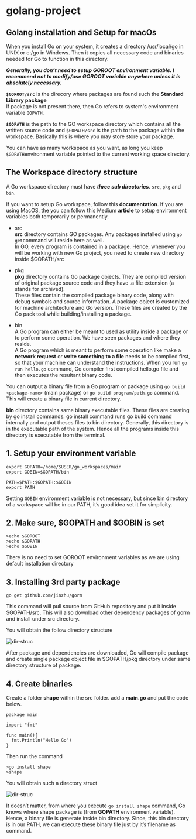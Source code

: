 # golang-project

## Golang installation and Setup for macOs

When you install Go on your system, it creates a directory /usr/local/go in UNIX or c:/go in Windows. Then it copies all necessary code and binaries needed for Go to function in this directory.

***Generally, you don’t need to setup GOROOT environment variable. I recommend not to modify/use GOROOT variable anywhere unless it is absolutely necessary.***

**```$GOROOT/src```**  is the direcory where packages are found such the **Standard Library package** <br/>
If package is not present there, then Go refers to system's environment variable ```GOPATH```.<br>

**```$GOPATH```** is the path to the GO workspace directory which contains all the written source code and ```$GOPATH/src``` is the path to the package within the workspace. Basically this is where you may store store your package. <br/>

You can have as many workspace as you want, as long you keep ```$GOPATH```environment variable pointed to the current working space directory. <br/>


## The Workspace directory structure

A Go workspace directory must have ***three sub directories***. ```src```, ```pkg``` and ```bin```. 

If you want to setup Go workspace, follow this **documentation**. If you are using MacOS, the you can follow this Medium **article** to setup environment variables both temporarily or permanently.<br/>

- src <br/>
**src** directory contains GO packages. Any packages installed using ```go get```command will reside here as well.<br/>
In GO, every program is contained in a package. Hence, whenever you will be working with new Go project, you need to create new directory inside $GOPATH/src

- pkg <br/>
**pkg** directory contains Go package objects. They are compiled version of original package source code and they have .a file extension (a stands for archived).<br/>
These files contain the compiled package binary code, along with debug symbols and source information. A package object is customized for machine architecture and Go version. These files are created by the Go pack tool while building/installing a package.

- bin <br/>
A Go program can either be meant to used as utility inside a package or to perform some operation. We have seen packages and where they reside.<br/>
A Go program which is meant to perform some operation like make a **network request** or **write something to a file** needs to be compiled first, so that your machine can understand the instructions. When you run ```go run hello.go``` command, Go compiler first compiled hello.go file and then executes the resultant binary code.

You can output a binary file from a Go program or package using ```go build <package-name>``` (main package) or ```go build program/path.go``` command. This will create a binary file in current directory.

**bin** directory contains same binary executable files. These files are creating by go install commands. go install command runs go build command internally and output theses files to bin directory. Generally, this directory is in the executable path of the system. Hence all the programs inside this directory is executable from the terminal.


## 1. Setup your environment variable
```
export GOPATH=/home/$USER/go_workspaces/main
export GOBIN=$GOPATH/bin

PATH=$PATH:$GOPATH:$GOBIN
export PATH
```
Setting ```GOBIN``` environment variable is not necessary, but since bin directory of a workspace will be in our PATH, it’s good idea set it for simplicity.

## 2. Make sure, $GOPATH and $GOBIN is set
```
>echo $GOROOT
>echo $GOPATH
>echo $GOBIN
```
There is no need to set GOROOT environment variables as we are using default installation directory

## 3. Installing 3rd party package
```
go get github.com/jinzhu/gorm
```
This command will pull source from GitHub repository and put it inside $GOPATH/src. This will also download other dependency packages of gorm and install under src directory.

You will obtain the follow directory structure <br/>

![dir-struc](https://raw.githubusercontent.com/LuisDio/golang-project/master/images/dir-struct.png)

After package and dependencies are downloaded, Go will compile package and create single package object file in $GOPATH/pkg directory under same directory structure of package.

## 4. Create binaries

Create a folder **shape** within the src folder. add a **main.go** and put the code below.
```
package main

import "fmt"

func main(){
  fmt.Println("Hello Go")
}
```
Then run the command
```
>go install shape
>shape
```
You will obtain such a directory struct

![dir-struc](https://raw.githubusercontent.com/LuisDio/golang-project/master/images/dir-struct1.png)

It doesn’t matter, from where you execute ```go install shape``` command, Go knows where shape package is (from **GOPATH** environment variable). Hence, a binary file is generate inside bin directory. Since, this bin directory is in our PATH, we can execute these binary file just by it’s filename as command.









